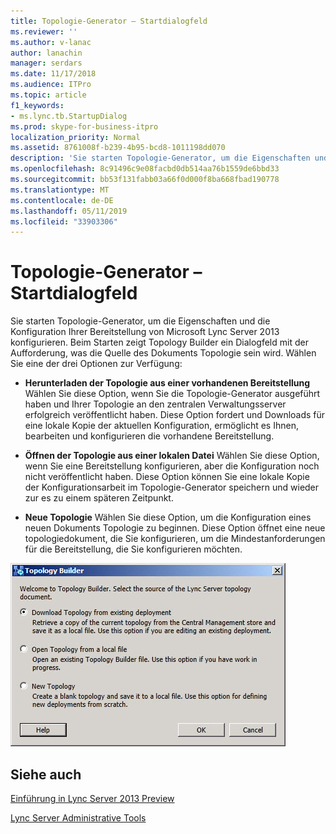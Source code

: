 ```yaml
---
title: Topologie-Generator – Startdialogfeld
ms.reviewer: ''
ms.author: v-lanac
author: lanachin
manager: serdars
ms.date: 11/17/2018
ms.audience: ITPro
ms.topic: article
f1_keywords:
- ms.lync.tb.StartupDialog
ms.prod: skype-for-business-itpro
localization_priority: Normal
ms.assetid: 8761008f-b239-4b95-bcd8-1011198dd070
description: 'Sie starten Topologie-Generator, um die Eigenschaften und die Konfiguration Ihrer Bereitstellung von Microsoft Lync Server 2013 konfigurieren. Beim Starten zeigt Topology Builder ein Dialogfeld mit der Aufforderung, was die Quelle des Dokuments Topologie sein wird. Wählen Sie eine der drei Optionen zur Verfügung:'
ms.openlocfilehash: 8c91496c9e08facbd0db514aa76b1559de6bbd33
ms.sourcegitcommit: bb53f131fabb03a66f0d000f8ba668fbad190778
ms.translationtype: MT
ms.contentlocale: de-DE
ms.lasthandoff: 05/11/2019
ms.locfileid: "33903306"
---
```

# <a name="topology-builder-startup-dialog"></a>Topologie-Generator – Startdialogfeld

Sie starten Topologie-Generator, um die Eigenschaften und die Konfiguration Ihrer Bereitstellung von Microsoft Lync Server 2013 konfigurieren. Beim Starten zeigt Topology Builder ein Dialogfeld mit der Aufforderung, was die Quelle des Dokuments Topologie sein wird. Wählen Sie eine der drei Optionen zur Verfügung:

- **Herunterladen der Topologie aus einer vorhandenen Bereitstellung** Wählen Sie diese Option, wenn Sie die Topologie-Generator ausgeführt haben und Ihrer Topologie an den zentralen Verwaltungsserver erfolgreich veröffentlicht haben. Diese Option fordert und Downloads für eine lokale Kopie der aktuellen Konfiguration, ermöglicht es Ihnen, bearbeiten und konfigurieren die vorhandene Bereitstellung.

- **Öffnen der Topologie aus einer lokalen Datei** Wählen Sie diese Option, wenn Sie eine Bereitstellung konfigurieren, aber die Konfiguration noch nicht veröffentlicht haben. Diese Option können Sie eine lokale Kopie der Konfigurationsarbeit im Topologie-Generator speichern und wieder zur es zu einem späteren Zeitpunkt.

- **Neue Topologie** Wählen Sie diese Option, um die Konfiguration eines neuen Dokuments Topologie zu beginnen. Diese Option öffnet eine neue topologiedokument, die Sie konfigurieren, um die Mindestanforderungen für die Bereitstellung, die Sie konfigurieren möchten.

![Topologie-Generator – Startdialogfeld](../../media/Topology_Builder_Startup_Dialog.jpg)

## <a name="see-also"></a>Siehe auch

[Einführung in Lync Server 2013 Preview](https://technet.microsoft.com/library/99dd6b65-e591-421f-852b-ee9fe9588998.aspx)

[Lync Server Administrative Tools](https://technet.microsoft.com/library/9b006f93-4f3d-461d-89b8-e80a34fdb3c5.aspx)
